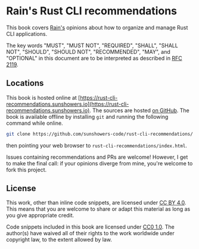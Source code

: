 # Rain's Rust CLI recommendations

This book covers [Rain's](https://github.com/sunshowers) opinions about how to organize and manage Rust CLI applications.

The key words "MUST", "MUST NOT", "REQUIRED", "SHALL", "SHALL NOT", "SHOULD",
"SHOULD NOT", "RECOMMENDED",  "MAY", and "OPTIONAL" in this document are to be
interpreted as described in [RFC 2119](https://datatracker.ietf.org/doc/html/rfc2119).

## Locations

This book is hosted online at [https://rust-cli-recommendations.sunshowers.io](https://rust-cli-recommendations.sunshowers.io). The sources are hosted [on GitHub](https://github.com/sunshowers-code/rust-cli-recommendations). The book is available offline by installing `git` and running the following command while online.

```sh
git clone https://github.com/sunshowers-code/rust-cli-recommendations/ --branch gh-pages
```

then pointing your web browser to `rust-cli-recommendations/index.html`.


Issues containing recommendations and PRs are welcome! However, I get to make the final call: if your opinions diverge from mine, you're welcome to fork this project.

## License

This work, other than inline code snippets, are licensed under [CC BY 4.0]. This means that you are welcome to share or adapt this material as long as you give appropriate credit.

Code snippets included in this book are licensed under [CC0 1.0]. The author(s) have waived all of their rights to the work worldwide under copyright law, to the extent allowed by law.

[CC BY 4.0]: https://creativecommons.org/licenses/by/4.0/
[CC0 1.0]: https://creativecommons.org/publicdomain/zero/1.0/
